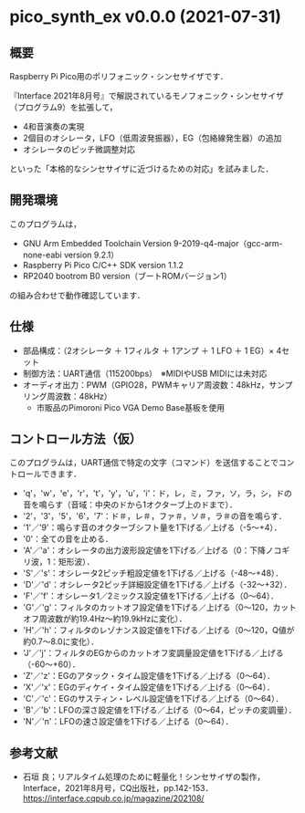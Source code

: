 # pico_synth_ex v0.0.0 (2021-07-31)

## 概要

Raspberry Pi Pico用のポリフォニック・シンセサイザです．

『Interface 2021年8月号』で解説されているモノフォニック・シンセサイザ（プログラム9）を拡張して，

- 4和音演奏の実現
- 2個目のオシレータ，LFO（低周波発振器），EG（包絡線発生器）の追加
- オシレータのピッチ微調整対応

といった「本格的なシンセサイザに近づけるための対応」を試みました．


## 開発環境

このプログラムは，

- GNU Arm Embedded Toolchain Version 9-2019-q4-major（gcc-arm-none-eabi version 9.2.1）
- Raspberry Pi Pico C/C++ SDK version 1.1.2
- RP2040 bootrom B0 version（ブートROMバージョン1）

の組み合わせで動作確認しています．


## 仕様

- 部品構成：（2オシレータ ＋ 1フィルタ ＋ 1アンプ ＋ 1 LFO ＋ 1 EG）× 4セット
- 制御方法：UART通信（115200bps）　※MIDIやUSB MIDIには未対応
- オーディオ出力：PWM（GPIO28，PWMキャリア周波数：48kHz，サンプリング周波数：48kHz）
  - 市販品のPimoroni Pico VGA Demo Base基板を使用


## コントロール方法（仮）

このプログラムは，UART通信で特定の文字（コマンド）を送信することでコントロールできます．

- 'q'，'w'，'e'，'r'，'t'，'y'，'u'，'i'：ド，レ，ミ，ファ，ソ，ラ，シ，ドの音を鳴らす（音域：中央のドから1オクターブ上のドまで）．
- '2'，'3'，'5'，'6'，'7'：ド＃，レ＃，ファ＃，ソ＃，ラ＃の音を鳴らす．
- '1'／'9'：鳴らす音のオクターブシフト量を1下げる／上げる（-5～+4）．
- '0'：全ての音を止める．
- 'A'／'a'：オシレータの出力波形設定値を1下げる／上げる（0：下降ノコギリ波，1：矩形波）．
- 'S'／'s'：オシレータ2ピッチ粗設定値を1下げる／上げる（-48～+48）．
- 'D'／'d'：オシレータ2ピッチ詳細設定値を1下げる／上げる（-32～+32）．
- 'F'／'f'：オシレータ1／2ミックス設定値を1下げる／上げる（0～64）．
- 'G'／'g'：フィルタのカットオフ設定値を1下げる／上げる（0～120，カットオフ周波数が約19.4Hz～約19.9kHzに変化）．
- 'H'／'h'：フィルタのレゾナンス設定値を1下げる／上げる（0～120，Q値が約0.7～8.0に変化）．
- 'J'／'j'：フィルタのEGからのカットオフ変調量設定値を1下げる／上げる（-60～+60）．
- 'Z'／'z'：EGのアタック・タイム設定値を1下げる／上げる（0～64）．
- 'X'／'x'：EGのディケイ・タイム設定値を1下げる／上げる（0～64）．
- 'C'／'c'：EGのサスティン・レベル設定値を1下げる／上げる（0～64）．
- 'B'／'b'：LFOの深さ設定値を1下げる／上げる（0～64，ピッチの変調量）．
- 'N'／'n'：LFOの速さ設定値を1下げる／上げる（0～64）．


## 参考文献

- 石垣 良；リアルタイム処理のために軽量化！シンセサイザの製作，Interface，2021年8月号，CQ出版社，pp.142-153．  
  https://interface.cqpub.co.jp/magazine/202108/

